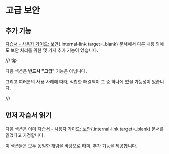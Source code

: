 # 고급 보안

## 추가 기능

[자습서 - 사용자 가이드: 보안](../../tutorial/security/index.md){.internal-link target=_blank} 문서에서 다룬 내용 외에도 보안 처리를 위한 몇 가지 추가 기능이 있습니다.

/// tip

다음 섹션은 **반드시 "고급"** 기능은 아닙니다.

그리고 여러분의 사용 사례에 따라, 적합한 해결책이 그 중 하나에 있을 가능성이 있습니다.

///

## 먼저 자습서 읽기

다음 섹션은 이미 [자습서 - 사용자 가이드: 보안](../../tutorial/security/index.md){.internal-link target=_blank} 문서를 읽었다고 가정합니다.

이 섹션들은 모두 동일한 개념을 바탕으로 하며, 추가 기능을 제공합니다.
